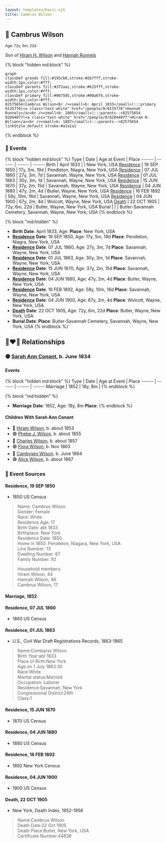 ```yaml
---
layout: templates/basic.njk
title: Cambrus Wilson
---
```

## 🔵 Cambrus Wilson
<small>Age: 72y, 6m, 22d</small>

Son of [Hiram H. Wilson](/people/8/82044077) and [Hannah Runnels](/people/9/9135776)

{% block "hidden md:block" %}
```mermaid
graph
classDef grands fill:#193cb8,stroke:#2b7fff,stroke-width:1px,color:#fff;
classDef parents fill:#372aac,stroke:#615fff,stroke-width:1px,color:#fff;
classDef primary fill:#007595,stroke:#00a6f4,stroke-width:1px,color:#fff;
82575654(Cambrus Wilson<br /><small>b: April 1833</small>):::primary
9135776(<a class="text-white" href="/people/9/9135776">Hannah Runnels</a><br /><small>b: 1805</small>):::parents-->82575654
82044077(<a class="text-white" href="/people/8/82044077">Hiram H. Wilson</a><br /><small>b: 1807</small>):::parents-->82575654
linkStyle default stroke:#a1a1a1
```
{% endblock %}

### 📆 Events

{% block "hidden md:block" %}
Type | Date | Age at Event | Place
------ | ------ | ------ | ------
Birth | April 1833 |  | New York, USA
[Residence](#event-event-0) | 19 SEP 1850 | 17y, 5m, 19d | Pendleton, Niagra, New York, USA
[Residence](#event-event-1) | 07 JUL 1860 | 27y, 3m, 7d | Savannah, Wayne, New York, USA
[Residence](#event-event-2) | 01 JUL 1863 | 30y, 3m, 1d | Savannah, Wayne, New York, USA
[Residence](#event-event-3) | 15 JUN 1870 | 37y, 2m, 15d | Savannah, Wayne, New York, USA
[Residence](#event-event-4) | 04 JUN 1880 | 47y, 2m, 4d | Butler, Wayne, New York, USA
[Residence](#event-event-5) | 16 FEB 1892 | 58y, 10m, 16d | Savannah, Wayne, New York, USA
[Residence](#event-event-6) | 04 JUN 1900 | 67y, 2m, 4d | Wolcott, Wayne, New York, USA
[Death](#event-event-10) | 22 OCT 1905 | 72y, 6m, 22d | Butler, Wayne, New York, USA
Burial |  |  | Butler-Savannah Cemetery, Savannah, Wayne, New York, USA
{% endblock %}

{% block "md:hidden" %}
- **Birth**
**Date**: April 1833, Age:
**Place**: New York, USA
- **[Residence](#event-event-0)**
**Date**: 19 SEP 1850, Age: 17y, 5m, 19d
**Place**: Pendleton, Niagra, New York, USA
- **[Residence](#event-event-1)**
**Date**: 07 JUL 1860, Age: 27y, 3m, 7d
**Place**: Savannah, Wayne, New York, USA
- **[Residence](#event-event-2)**
**Date**: 01 JUL 1863, Age: 30y, 3m, 1d
**Place**: Savannah, Wayne, New York, USA
- **[Residence](#event-event-3)**
**Date**: 15 JUN 1870, Age: 37y, 2m, 15d
**Place**: Savannah, Wayne, New York, USA
- **[Residence](#event-event-4)**
**Date**: 04 JUN 1880, Age: 47y, 2m, 4d
**Place**: Butler, Wayne, New York, USA
- **[Residence](#event-event-5)**
**Date**: 16 FEB 1892, Age: 58y, 10m, 16d
**Place**: Savannah, Wayne, New York, USA
- **[Residence](#event-event-6)**
**Date**: 04 JUN 1900, Age: 67y, 2m, 4d
**Place**: Wolcott, Wayne, New York, USA
- **[Death](#event-event-10)**
**Date**: 22 OCT 1905, Age: 72y, 6m, 22d
**Place**: Butler, Wayne, New York, USA
- **Burial**
**Date**:
**Place**: Butler-Savannah Cemetery, Savannah, Wayne, New York, USA
{% endblock %}

## 👩‍❤️‍👨 Relationships

### 🟣 [Sarah Ann Conant](/people/3/3929404), b. June 1834

#### Events

{% block "hidden md:block" %}
Type | Date | Age at Event | Place
------ | ------ | ------ | ------
Marriage | 1852 | 18y, 8m |
{% endblock %}

{% block "md:hidden" %}
- **Marriage**
**Date**: 1852, Age: 18y, 8m
**Place**:
{% endblock %}

#### Children With Sarah Ann Conant
* 🔵 [Hiram Wilson](/people/5/58050398), b. about 1853
* 🟣 [Phebe J. Wilson](/people/9/96493800), b. about 1855
* 🔵 [Charles Wilson](/people/6/64845280), b. about 1857
* 🟣 [Flora Wilson](/people/2/2426620), b. Nov 1863
* 🔵 [Cambyses Wilson](/people/3/335666), b. June 1864
* 🟣 [Alice Wilson](/people/4/41702), b. about 1867
### 📰 Event Sources

#### <a id="event-event-0"></a> Residence, 19 SEP 1850
* 1850 US Census
>   
  > Name: Cambrus Wilson  
  > Gender: Female  
  > Race: White  
  > Residence Age: 17  
  > Birth Date: abt 1833  
  > Birthplace: New York  
  > Residence Date: 1850  
  > Home in 1850: Pendleton, Niagara, New York, USA  
  > Line Number: 13  
  > Dwelling Number: 87  
  > Family Number: 92  
  >   
  > Household members:  
  > Hiram Wilson, 44  
  > Hannah Wilson, 46  
  > Cambrus Wilson, 17

#### <a id="event-family-0-event-0"></a> Marriage, 1852

#### <a id="event-event-1"></a> Residence, 07 JUL 1860
* 1860 US Census

#### <a id="event-event-2"></a> Residence, 01 JUL 1863
* U.S., Civil War Draft Registrations Records, 1863-1865
>   
  > Name:Combarss Wilson  
  > Birth Year:abt 1833  
  > Place of Birth:New York  
  > Age on 1 July 1863:30  
  > Race:White  
  > Marital status:Married  
  > Occupation: Laborer  
  > Residence:Savannah, New York  
  > Congressional District:24th  
  > Class:1

#### <a id="event-event-3"></a> Residence, 15 JUN 1870
* 1870 US Census

#### <a id="event-event-4"></a> Residence, 04 JUN 1880
* 1880 US Census

#### <a id="event-event-5"></a> Residence, 16 FEB 1892
* 1892 New York Census

#### <a id="event-event-6"></a> Residence, 04 JUN 1900
* 1900 US Census

#### <a id="event-event-10"></a> Death, 22 OCT 1905
* New York, Death Index, 1852-1956
>   
  > Name:Cambrus Wilson  
  > Death Date:22 Oct 1905  
  > Death Place:Butler, New York, USA  
  > Certificate Number:44838
